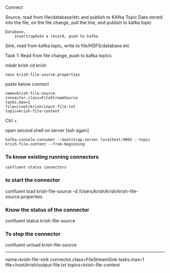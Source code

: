 Connect

Source, read from file/database/etc and publish to KAfka Topic
    Data stored into the file,
        on the file change, pull the line, and publish to kafka topic
        
    Database,
        insert/update a record, push to kafka
        
Sink, read from kafka topic, write to file/HDFS/database etc

Task 1: Read from file change, push to kafka topics

mkdir krish
cd krish 

```
nano krish-file-source.properties
```

paste below connect

```
name=krish-file-source
connector.class=FileStreamSource
tasks.max=1
file=/root/krish/input-file.txt
topic=krish-file-content
```

Ctrl + 

open second shell on server [ssh again]

```
kafka-console-consumer --bootstrap-server localhost:9092 --topic krish-file-content --from-beginning
```


### To know existing running connectors

```
confluent status connectors

```

### to start the connector


confluent load krish-file-source -d /Users/krish/krish/krish-file-source.properties

### Know the status of the connector

confluent status krish-file-source


### To stop the connector

confluent unload krish-file-source


---------


name=krish-file-sink
connector.class=FileStreamSink
tasks.max=1
file=/root/krish/output-file.txt
topics=krish-file-content


